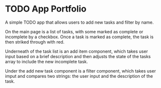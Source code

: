 # TODO App Portfolio

<p>A simple TODO app that allows users to add new tasks and filter by name.</p>

<p>On the main page is a list of tasks, with some marked as complete or incomplete by a checkbox. Once a task is marked as complete, the task is then striked through with red.</p>

<p>Underneath of the task list is an add item component, which takes user input based on a brief description and then adjusts the state of the tasks array to include the new incomplete task.</p>

<p>Under the add new task component is a filter component, which takes user imput and compares two strings: the user input and the description of the task.</p>